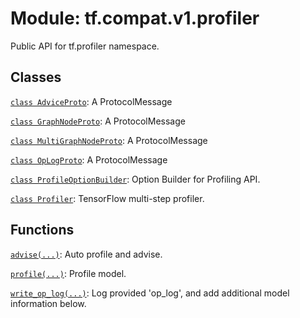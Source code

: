 <div itemscope itemtype="http://developers.google.com/ReferenceObject">
<meta itemprop="name" content="tf.compat.v1.profiler" />
<meta itemprop="path" content="Stable" />
</div>

# Module: tf.compat.v1.profiler

Public API for tf.profiler namespace.

<!-- Placeholder for "Used in" -->


## Classes

[`class AdviceProto`](../../../tf/compat/v1/profiler/AdviceProto.md): A ProtocolMessage

[`class GraphNodeProto`](../../../tf/compat/v1/profiler/GraphNodeProto.md): A ProtocolMessage

[`class MultiGraphNodeProto`](../../../tf/compat/v1/profiler/MultiGraphNodeProto.md): A ProtocolMessage

[`class OpLogProto`](../../../tf/compat/v1/profiler/OpLogProto.md): A ProtocolMessage

[`class ProfileOptionBuilder`](../../../tf/compat/v1/profiler/ProfileOptionBuilder.md): Option Builder for Profiling API.

[`class Profiler`](../../../tf/compat/v1/profiler/Profiler.md): TensorFlow multi-step profiler.

## Functions

[`advise(...)`](../../../tf/compat/v1/profiler/advise.md): Auto profile and advise.

[`profile(...)`](../../../tf/compat/v1/profiler/profile.md): Profile model.

[`write_op_log(...)`](../../../tf/compat/v1/profiler/write_op_log.md): Log provided 'op_log', and add additional model information below.

